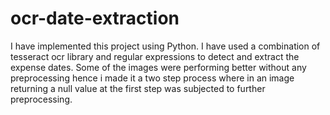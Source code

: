 # ocr-date-extraction

I have implemented this project using Python. I have used a combination of tesseract ocr library and regular expressions to detect and extract the expense dates. Some of the images were performing better without any preprocessing hence i made it a two step process where in an image returning a null value at the first step was subjected to further preprocessing.

